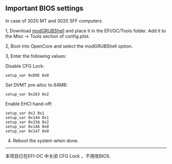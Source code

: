 ## Important BIOS settings

In case of 3020 MT and 3020 SFF computers

1, Download [modGRUBShell](https://github.com/datasone/grub-mod-setup_var/releases) and place it in the EFI/OC/Tools folder. Add it to the Misc → Tools section of config.plist.

2, Boot into OpenCore and select the modGRUBShell option.

3, Enter the following values:

   Disable CFG Lock:

    setup_var 0xD9E 0x0
    
  Set DVMT pre-alloc to 64MB:

    setup_var 0x263 0x2
  Enable EHCI hand-off:

    setup_var 0x2 0x1
    setup_var 0x144 0x1
    setup_var 0x15A 0x2
    setup_var 0x146 0x0
    setup_var 0x147 0x0
4. Reboot the system when done.


-------------------------------------------

本项目已在EFI-OC 中关闭 CFG Lock ，不用改BIOS.
